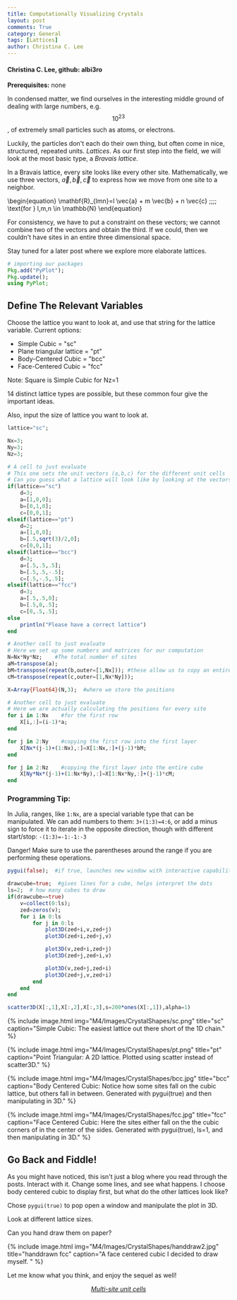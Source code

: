 ```yaml
---
title: Computationally Visualizing Crystals
layout: post
comments: True
category: General
tags: [Lattices]
author: Christina C. Lee
---
```


#### Christina C. Lee, github: albi3ro

<b>Prerequisites:</b> none


In condensed matter, we find ourselves in the interesting middle ground of dealing with large numbers, e.g. $$10^{23}$$, of extremely small particles such as atoms, or electrons.

Luckily, the particles don't each do their own thing, but often come in nice, structured, repeated units.  <i>Lattices</i>.  As our first step into the field, we will look at the most basic type, a <i>Bravais lattice</i>.

In a Bravais lattice, every site looks like every other site. Mathematically, we use three vectors, $\vec{a},\vec{b},\vec{c}$ to express how we move from one site to a neighbor.

\begin{equation}
\mathbf{R}_{lmn}=l \vec{a} + m \vec{b} + n \vec{c}  \;\;\;\; \text{for } l,m,n \in \mathbb{N}
\end{equation}

For consistency, we have to put a constraint on these vectors; we cannot combine two of the vectors and obtain the third.  If we could, then we couldn't have sites in an entire three dimensional space.

Stay tuned for a later post where we explore more elaborate lattices.


```julia
# importing our packages
Pkg.add("PyPlot");
Pkg.update();
using PyPlot;
```


## Define The Relevant Variables

Choose the lattice you want to look at, and use that string for the lattice variable.
Current options:

* Simple Cubic = "sc"
* Plane triangular lattice = "pt"
* Body-Centered Cubic = "bcc"
* Face-Centered Cubic = "fcc"

Note: Square is Simple Cubic for Nz=1

14 distinct lattice types are possible, but these common four give the important ideas.

Also, input the size of lattice you want to look at.


```julia
lattice="sc";

Nx=3;
Ny=3;
Nz=3;
```


```julia
# A cell to just evaluate
# This one sets the unit vectors (a,b,c) for the different unit cells
# Can you guess what a lattice will look like by looking at the vectors?
if(lattice=="sc")
    d=3;
    a=[1,0,0];
    b=[0,1,0];
    c=[0,0,1];
elseif(lattice=="pt")
    d=2;
    a=[1,0,0];
    b=[.5,sqrt(3)/2,0];
    c=[0,0,1];
elseif(lattice=="bcc")
    d=3;
    a=[.5,.5,.5];
    b=[.5,.5,-.5];
    c=[.5,-.5,.5];
elseif(lattice=="fcc")
    d=3;
    a=[.5,.5,0];
    b=[.5,0,.5];
    c=[0,.5,.5];
else
    println("Please have a correct lattice")
end
```




```julia
# Another cell to just evaluate
# Here we set up some numbers and matrices for our computation
N=Nx*Ny*Nz;    #The total number of sites
aM=transpose(a);
bM=transpose(repeat(b,outer=[1,Nx])); #these allow us to copy an entire row or layer at once
cM=transpose(repeat(c,outer=[1,Nx*Ny]));

X=Array{Float64}(N,3);  #where we store the positions
```





```julia
# Another cell to just evaluate
# Here we are actually calculating the positions for every site
for i in 1:Nx    #for the first row
    X[i,:]=(i-1)*a;
end

for j in 2:Ny    #copying the first row into the first layer
    X[Nx*(j-1)+(1:Nx),:]=X[1:Nx,:]+(j-1)*bM;
end

for j in 2:Nz    #copying the first layer into the entire cube
    X[Ny*Nx*(j-1)+(1:Nx*Ny),:]=X[1:Nx*Ny,:]+(j-1)*cM;
end
```
<div class="progtip">
<h3 color="black"> Programming Tip:</h3>
 <p>In Julia, ranges, like <code>1:Nx</code>, are a special variable type that can be manipulated.  We can add numbers to them:
 <code>3+(1:3)=4:6</code>,
 or add a minus sign to force it to iterate in the opposite direction, though with different start/stop:
 <code>-(1:3)=-1:-1:-3</code></p>
<p>
 <span color="#000000">Danger!</span> Make sure to use the parentheses around the range if you are performing these operations.</p>
</div>


```julia
pygui(false);  #if true, launches new window with interactive capabilities

drawcube=true;  #gives lines for a cube, helps interpret the dots
ls=2;  # how many cubes to draw
if(drawcube==true)
    v=collect(0:ls);
    zed=zeros(v);
    for i in 0:ls
        for j in 0:ls
            plot3D(zed+i,v,zed+j)
            plot3D(zed+i,zed+j,v)

            plot3D(v,zed+i,zed+j)
            plot3D(zed+j,zed+i,v)

            plot3D(v,zed+j,zed+i)
            plot3D(zed+j,v,zed+i)
        end
    end
end

scatter3D(X[:,1],X[:,2],X[:,3],s=200*ones(X[:,1]),alpha=1)
```

{% include image.html img="M4/Images/CrystalShapes/sc.png" title="sc" caption="Simple Cubic: The easiest lattice out there short of the 1D chain." %}

{% include image.html img="M4/Images/CrystalShapes/pt.png" title="pt" caption="Point Triangular: A 2D lattice.  Plotted using scatter instead of scatter3D." %}

{% include image.html img="M4/Images/CrystalShapes/bcc.jpg" title="bcc" caption="Body Centered Cubic:  Notice how some sites fall on the cubic lattice, but others fall in between.  Generated with pygui(true) and then manipulating in 3D." %}

{% include image.html img="M4/Images/CrystalShapes/fcc.jpg" title="fcc" caption="Face Centered Cubic: Here the sites either fall on the the cubic corners of in the center of the sides.   Generated with pygui(true), ls=1, and then manipulating in 3D." %}

## Go Back and Fiddle!

As you might have noticed, this isn't just a blog where you read through the posts.  Interact with it.  Change some lines, and see what happens.  I choose body centered cubic to display first, but what do the other lattices look like?

Chose `pygui(true)` to pop open a window and manipulate the plot in 3D.

Look at different lattice sizes.

Can you hand draw them on paper?

{% include image.html img="M4/Images/CrystalShapes/handdraw2.jpg" title="handdrawn fcc" caption="A face centered cubic I decided to draw myself. " %}


Let me know what you think, and enjoy the sequel as well!

 [<center><i> Multi-site unit cells</i></center>]({{base.url}}/M4/general/MultiSite-Unit-Cells.html)
